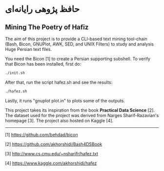 

# حافظ‌‌ پژوهی رایانه‌ای
## Mining The Poetry of Hafiz

The aim of this project is to provide a CLI-based text mining tool-chain (Bash, Bicon, GNUPlot, AWK, SED, and UNIX Filters) to study and analysis Huge Persian text files.

You need the Bicon [1] to create a Persian supporting subshell. To verify that Bicon has been installed, first do:
```sh
./init.sh
```
After that, run the script hafez.sh and see the results:
```sh
./hafez.sh
```
Lastly, it runs "gnuplot plot.in" to plots some of the outputs.

This project takes its inspiration from the book **Practical Data Science** [2]. The dataset used for the project was derived from Narges Sharif-Razavian's homepage [3]. The project also hosted on Kaggle [4].

---
[1] https://github.com/behdad/bicon

[2] https://github.com/akhorshidi/Bash4DSBook

[3] http://www.cs.cmu.edu/~nsharifr/hafez.txt

[4] https://www.kaggle.com/akhorshidi/hafez
